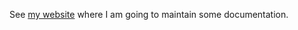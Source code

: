See [my website](https://camiel.bouchier.be/en/cb_emu_8080) 
where I am going to maintain some documentation.

<!--
vim: syntax=markdown ts=4 sw=4 sts=4 sr et columns=100
-->
